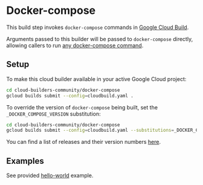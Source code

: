 # Docker-compose

This build step invokes `docker-compose` commands in [Google Cloud Build](cloud.google.com/cloud-build/).

Arguments passed to this builder will be passed to `docker-compose` directly,
allowing callers to run [any docker-compose
command](https://docs.docker.com/compose/reference/overview/).

## Setup

To make this cloud builder available in your active Google Cloud project:

```bash
cd cloud-builders-community/docker-compose
gcloud builds submit --config=cloudbuild.yaml .
```

To override the version of `docker-compose` being built, set the `_DOCKER_COMPOSE_VERSION` substitution:

```bash
cd cloud-builders-community/docker-compose
gcloud builds submit --config=cloudbuild.yaml --substitutions=_DOCKER_COMPOSE_VERSION="1.24.0"
```

You can find a list of releases and their version numbers [here](https://github.com/docker/compose/releases).

## Examples

See provided [hello-world](./examples/hello-world/) example.
